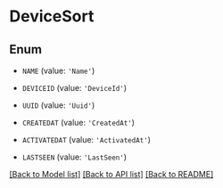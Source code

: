 # DeviceSort


## Enum

* `NAME` (value: `'Name'`)

* `DEVICEID` (value: `'DeviceId'`)

* `UUID` (value: `'Uuid'`)

* `CREATEDAT` (value: `'CreatedAt'`)

* `ACTIVATEDAT` (value: `'ActivatedAt'`)

* `LASTSEEN` (value: `'LastSeen'`)

[[Back to Model list]](../README.md#documentation-for-models) [[Back to API list]](../README.md#documentation-for-api-endpoints) [[Back to README]](../README.md)


